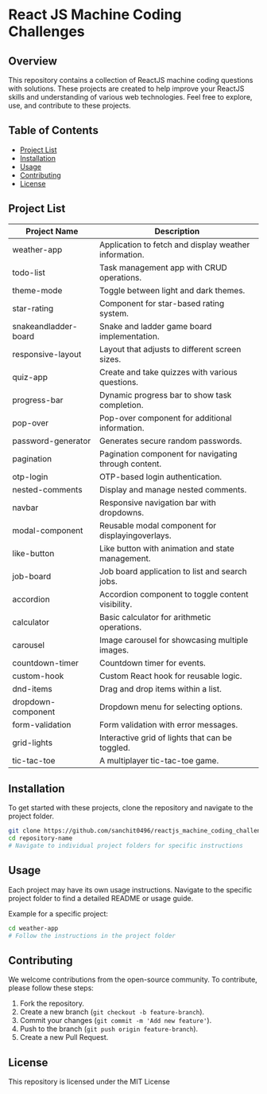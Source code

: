 
# React JS Machine Coding Challenges

## Overview
This repository contains a collection of ReactJS machine coding questions with solutions. These projects are created to help improve your ReactJS skills and understanding of various web technologies. Feel free to explore, use, and contribute to these projects.

## Table of Contents
- [Project List](#project-list)
- [Installation](#installation)
- [Usage](#usage)
- [Contributing](#contributing)
- [License](#license)

## Project List

| Project Name                  | Description                                                        |
|-------------------------------|--------------------------------------------------------------------|
| weather-app                   | Application to fetch and display weather information.              |
| todo-list                     | Task management app with CRUD operations.                          |
| theme-mode                    | Toggle between light and dark themes.                              |
| star-rating                   | Component for star-based rating system.                            |
| snakeandladder-board          | Snake and ladder game board implementation.                        |
| responsive-layout             | Layout that adjusts to different screen sizes.                     |
| quiz-app                      | Create and take quizzes with various questions.                    |
| progress-bar                  | Dynamic progress bar to show task completion.                      |
| pop-over                      | Pop-over component for additional information.                     |
| password-generator            | Generates secure random passwords.                                 |
| pagination                    | Pagination component for navigating through content.               |
| otp-login                     | OTP-based login authentication.                                    |
| nested-comments               | Display and manage nested comments.                                |
| navbar                        | Responsive navigation bar with dropdowns.                          |
| modal-component               | Reusable modal component for displayingoverlays.                   |
| like-button                   | Like button with animation and state management.                   |
| job-board                     | Job board application to list and search jobs.                     |
| accordion                     | Accordion component to toggle content visibility.                  |
| calculator                    | Basic calculator for arithmetic operations.                        |
| carousel                      | Image carousel for showcasing multiple images.                     |
| countdown-timer               | Countdown timer for events.                                        |
| custom-hook                   | Custom React hook for reusable logic.                              |
| dnd-items                     | Drag and drop items within a list.                                 |
| dropdown-component            | Dropdown menu for selecting options.                               |
| form-validation               | Form validation with error messages.                               |
| grid-lights                   | Interactive grid of lights that can be toggled.                    |
| tic-tac-toe                   | A multiplayer tic-tac-toe game.                                    |

## Installation
To get started with these projects, clone the repository and navigate to the project folder.

```sh
git clone https://github.com/sanchit0496/reactjs_machine_coding_challenges.git
cd repository-name
# Navigate to individual project folders for specific instructions
```

## Usage
Each project may have its own usage instructions. Navigate to the specific project folder to find a detailed README or usage guide.

Example for a specific project:
```sh
cd weather-app
# Follow the instructions in the project folder
```

## Contributing
We welcome contributions from the open-source community. To contribute, please follow these steps:

1. Fork the repository.
2. Create a new branch (`git checkout -b feature-branch`).
3. Commit your changes (`git commit -m 'Add new feature'`).
4. Push to the branch (`git push origin feature-branch`).
5. Create a new Pull Request.

## License
This repository is licensed under the MIT License
